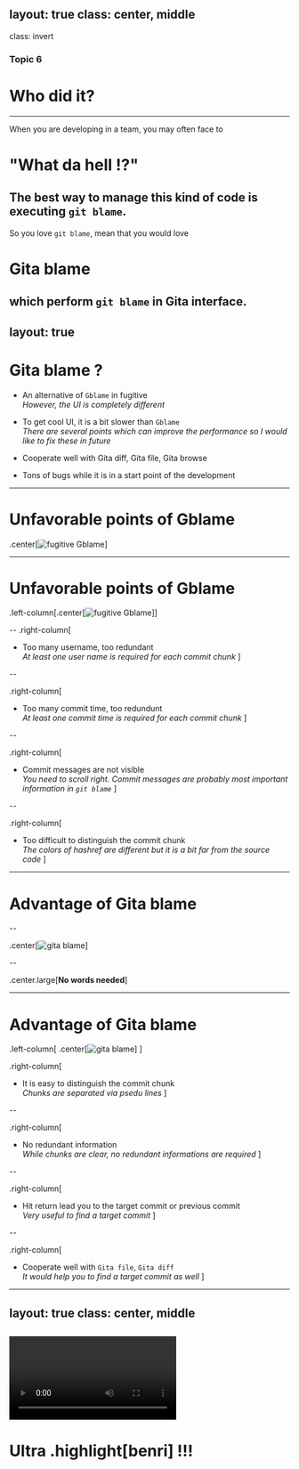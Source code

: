 layout: true
class: center, middle
---
class: invert
### Topic 6
# Who did it?
---
When you are developing in a team, you may often face to
# **"What da hell !?"**
The best way to manage this kind of code is executing `git blame`.
---
So you love `git blame`, mean that you would love
# **Gita blame**
which perform `git blame` in Gita interface.
---
layout: true
---
# Gita blame ?

- An alternative of `Gblame` in fugitive<br>
  *However, the UI is completely different*

- To get cool UI, it is a bit slower than `Gblame`<br>
  *There are several points which can improve the performance so I would like to fix these in future*

- Cooperate well with Gita diff, Gita file, Gita browse<br>

- Tons of bugs while it is in a start point of the development

---
# Unfavorable points of Gblame
.center[![fugitive Gblame](img/fugitive_Gblame.png)]

---
# Unfavorable points of Gblame
.left-column[.center[![fugitive Gblame](img/fugitive_Gblame.png)]]

--
.right-column[
- Too many username, too redundant<br>
*At least one user name is required for each commit chunk*
]

--

.right-column[
- Too many commit time, too redundunt<br>
*At least one commit time is required for each commit chunk*
]

--

.right-column[
- Commit messages are not visible<br>
*You need to scroll right. Commit messages are probably most important information in `git blame`*
]

--

.right-column[
- Too difficult to distinguish the commit chunk<br>
*The colors of hashref are different but it is a bit far from the source code*
]

---
# Advantage of Gita blame

--

.center[![gita blame](img/gita_blame.png)]

--

.center.large[**No words needed**]

---
# Advantage of Gita blame

.left-column[
.center[![gita blame](img/gita_blame.png)]
]

.right-column[
- It is easy to distinguish the commit chunk<br>
 *Chunks are separated via psedu lines*
]

--

.right-column[
- No redundant information<br>
 *While chunks are clear, no redundant informations are required*
]

--

.right-column[
- Hit return lead you to the target commit or previous commit<br>
  *Very useful to find a target commit*
]

--

.right-column[
- Cooperate well with `Gita file`, `Gita diff`<br>
 *It would help you to find a target commit as well*
]

---
layout: true
class: center, middle
---
<video controls src="img/gita_blame.webm"></video>
---
# Ultra .highlight[benri] !!!

